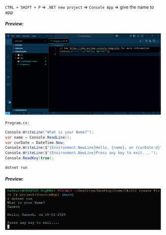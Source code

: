 `CTRL + SHIFT + P` => `.NET new project` => `Console App`  => give the name to app  
##### Preview:  
![](../z_images/001.png)  

`Program.cs: `  
```C#
Console.WriteLine("What is your Name?");
var name = Console.ReadLine();
var curDate = DateTime.Now;
Console.WriteLine($"{Environment.NewLine}Hello, {name}, on {curDate:d}");
Console.WriteLine($"{Environment.NewLine}Press any key to exit....");
Console.ReadKey(true);
```  
```bash
dotnet run
```  
##### Preview:  
![](../z_images/002.png)  